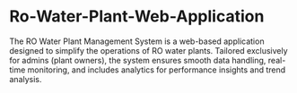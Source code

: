 # Ro-Water-Plant-Web-Application
The RO Water Plant Management System is a web-based application designed to simplify the operations of RO water plants.  Tailored exclusively for admins (plant owners), the system ensures smooth data handling, real-time monitoring, and includes analytics for performance insights and trend analysis.
